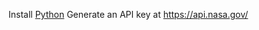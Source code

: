 Install <a href="https://www.python.org/downloads/">Python</a>
Generate an API key at <a href="https://api.nasa.gov/">https://api.nasa.gov/</a>

